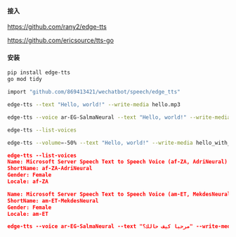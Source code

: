 #### 接入
https://github.com/rany2/edge-tts

https://github.com/ericsource/tts-go

#### 安装
```bash
pip install edge-tts
go mod tidy
```

```bash
import "github.com/869413421/wechatbot/speech/edge_tts"
```

```bash
edge-tts --text "Hello, world!" --write-media hello.mp3

edge-tts --voice ar-EG-SalmaNeural --text "Hello, world!" --write-media hello_in_arabic.mp3

edge-tts --list-voices

edge-tts --volume=-50% --text "Hello, world!" --write-media hello_with_volume_halved.mp3
```

```json
edge-tts --list-voices
Name: Microsoft Server Speech Text to Speech Voice (af-ZA, AdriNeural)
ShortName: af-ZA-AdriNeural
Gender: Female
Locale: af-ZA

Name: Microsoft Server Speech Text to Speech Voice (am-ET, MekdesNeural)
ShortName: am-ET-MekdesNeural
Gender: Female
Locale: am-ET

edge-tts --voice ar-EG-SalmaNeural --text "مرحبا كيف حالك؟" --write-media hello_in_arabic.mp3 --write-subtitles hello_in_arabic.vtt
```